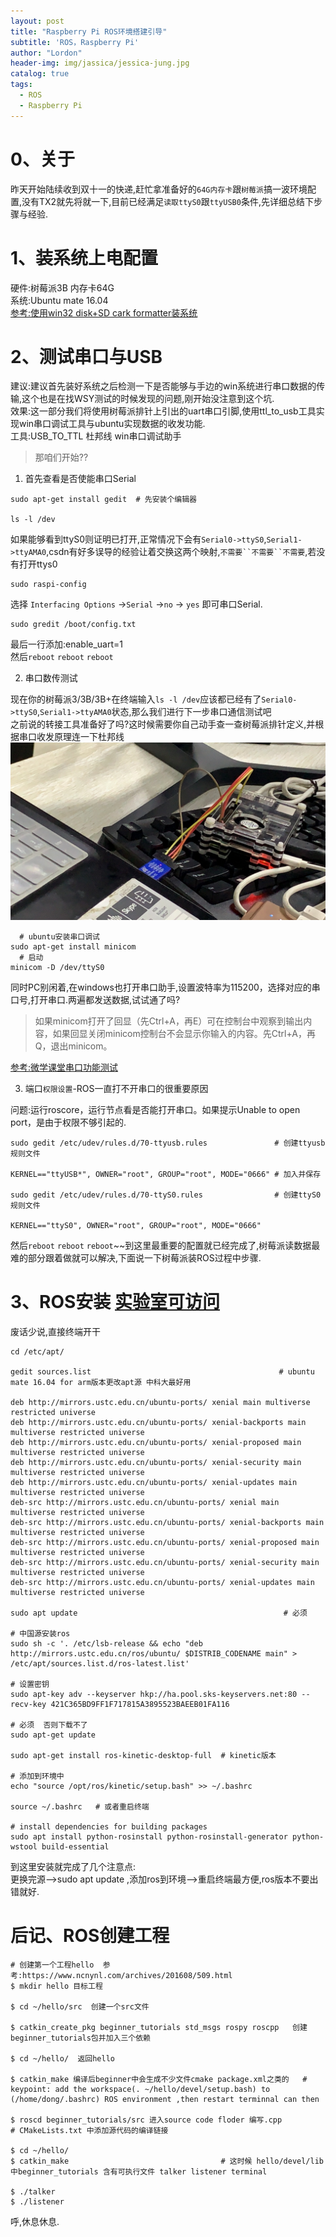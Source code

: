 ```yaml
---
layout: post
title: "Raspberry Pi ROS环境搭建引导"
subtitle: 'ROS，Raspberry Pi'
author: "Lordon"
header-img: img/jassica/jessica-jung.jpg
catalog: true
tags:
  - ROS
  - Raspberry Pi
---
```

# 0、关于
昨天开始陆续收到双十一的快递,赶忙拿准备好的`64G内存卡`跟`树莓派`搞一波环境配置,没有TX2就先将就一下,目前已经满足`读取ttyS0`跟`ttyUSB0`条件,先详细总结下步骤与经验.

# 1、装系统上电配置
硬件:树莓派3B 内存卡64G<br>
系统:Ubuntu mate 16.04<br>
[参考:使用win32 disk+SD cark formatter装系统](https://blog.csdn.net/qq_33689134/article/details/81126352)

# 2、测试串口与USB
建议:建议首先装好系统之后检测一下是否能够与手边的win系统进行串口数据的传输,这个也是在找WSY测试的时候发现的问题,刚开始没注意到这个坑.<br>
效果:这一部分我们将使用树莓派排针上引出的uart串口引脚,使用ttl_to_usb工具实现win串口调试工具与ubuntu实现数据的收发功能.<br>
工具:USB_TO_TTL 杜邦线  win串口调试助手<br>
> 那咱们开始??

1. 首先查看是否使能串口Serial

```
sudo apt-get install gedit  # 先安装个编辑器

ls -l /dev 
```
如果能够看到ttyS0则证明已打开,正常情况下会有`Serial0->ttyS0`,`Serial1->ttyAMA0`,csdn有好多误导的经验让着交换这两个映射,`不需要``不需要``不需要`,若没有打开ttys0
```
sudo raspi-config
```
选择 `Interfacing Options`  ->`Serial` ->`no` -> `yes` 即可串口Serial.
```
sudo gredit /boot/config.txt
```
最后一行添加:enable_uart=1<br>
然后`reboot` `reboot` `reboot`<br>

2. 串口数传测试<br>

现在你的树莓派3/3B/3B+在终端输入`ls -l /dev`应该都已经有了`Serial0->ttyS0`,`Serial1->ttyAMA0`状态,那么我们进行下一步串口通信测试吧<br>
之前说的转接工具准备好了吗?这时候需要你自己动手查一查树莓派排针定义,并根据串口收发原理连一下杜邦线
<img src="/img/191112image/usb2ttl_uart_test.jpg" >
```
  # ubuntu安装串口调试
sudo apt-get install minicom
  # 启动
minicom -D /dev/ttyS0
```
同时PC别闲着,在windows也打开串口助手,设置波特率为115200，选择对应的串口号,打开串口.两遍都发送数据,试试通了吗?<br>
> 如果minicom打开了回显（先Ctrl+A，再E）可在控制台中观察到输出内容，如果回显关闭minicom控制台不会显示你输入的内容。先Ctrl+A，再Q，退出minicom。

[参考:微学课堂串口功能测试](http://www.waveshare.net/study/article-606-1.html)

3. 端口`权限设置`-ROS一直打不开串口的很重要原因<br>

问题:运行roscore，运行节点看是否能打开串口。如果提示Unable to open port，是由于权限不够引起的. <br>

```
sudo gedit /etc/udev/rules.d/70-ttyusb.rules               # 创建ttyusb规则文件
  
KERNEL=="ttyUSB*", OWNER="root", GROUP="root", MODE="0666" # 加入并保存
  
sudo gedit /etc/udev/rules.d/70-ttyS0.rules                # 创建ttyS0规则文件

KERNEL=="ttyS0", OWNER="root", GROUP="root", MODE="0666" 
```
然后`reboot` `reboot` `reboot`~~到这里最重要的配置就已经完成了,树莓派读数据最难的部分跟着做就可以解决,下面说一下树莓派装ROS过程中步骤.

# 3、ROS安装 [实验室可访问](http://219.216.110.167/pages/viewpage.action?pageId=917878)
废话少说,直接终端开干
```
cd /etc/apt/

gedit sources.list                                          # ubuntu mate 16.04 for arm版本更改apt源 中科大最好用
  
deb http://mirrors.ustc.edu.cn/ubuntu-ports/ xenial main multiverse restricted universe
deb http://mirrors.ustc.edu.cn/ubuntu-ports/ xenial-backports main multiverse restricted universe
deb http://mirrors.ustc.edu.cn/ubuntu-ports/ xenial-proposed main multiverse restricted universe
deb http://mirrors.ustc.edu.cn/ubuntu-ports/ xenial-security main multiverse restricted universe
deb http://mirrors.ustc.edu.cn/ubuntu-ports/ xenial-updates main multiverse restricted universe
deb-src http://mirrors.ustc.edu.cn/ubuntu-ports/ xenial main multiverse restricted universe
deb-src http://mirrors.ustc.edu.cn/ubuntu-ports/ xenial-backports main multiverse restricted universe
deb-src http://mirrors.ustc.edu.cn/ubuntu-ports/ xenial-proposed main multiverse restricted universe
deb-src http://mirrors.ustc.edu.cn/ubuntu-ports/ xenial-security main multiverse restricted universe
deb-src http://mirrors.ustc.edu.cn/ubuntu-ports/ xenial-updates main multiverse restricted universe

sudo apt update                                              # 必须

# 中国源安装ros
sudo sh -c '. /etc/lsb-release && echo "deb http://mirrors.ustc.edu.cn/ros/ubuntu/ $DISTRIB_CODENAME main" > /etc/apt/sources.list.d/ros-latest.list'

# 设置密钥
sudo apt-key adv --keyserver hkp://ha.pool.sks-keyservers.net:80 --recv-key 421C365BD9FF1F717815A3895523BAEEB01FA116

# 必须  否则下载不了
sudo apt-get update    

sudo apt-get install ros-kinetic-desktop-full  # kinetic版本

# 添加到环境中
echo "source /opt/ros/kinetic/setup.bash" >> ~/.bashrc

source ~/.bashrc   # 或者重启终端

# install dependencies for building packages
sudo apt install python-rosinstall python-rosinstall-generator python-wstool build-essential
```
到这里安装就完成了几个注意点:<br>
更换完源-->sudo apt update ,添加ros到环境-->重启终端最方便,ros版本不要出错就好.

# 后记、ROS创建工程
```
# 创建第一个工程hello  参考:https://www.ncnynl.com/archives/201608/509.html 
$ mkdir hello 目标工程

$ cd ~/hello/src  创建一个src文件

$ catkin_create_pkg beginner_tutorials std_msgs rospy roscpp   创建beginner_tutorials包并加入三个依赖

$ cd ~/hello/  返回hello 

$ catkin_make 编译后beginner中会生成不少文件cmake package.xml之类的   # keypoint: add the workspace(. ~/hello/devel/setup.bash) to (/home/dong/.bashrc) ROS environment ,then restart terminnal can then

$ roscd beginner_tutorials/src 进入source code floder 编写.cpp             # CMakeLists.txt 中添加源代码的编译链接

$ cd ~/hello/ 
$ catkin_make                                  # 这时候 hello/devel/lib 中beginner_tutorials 含有可执行文件 talker listener terminal 

$ ./talker
$ ./listener
```

呼,休息休息.